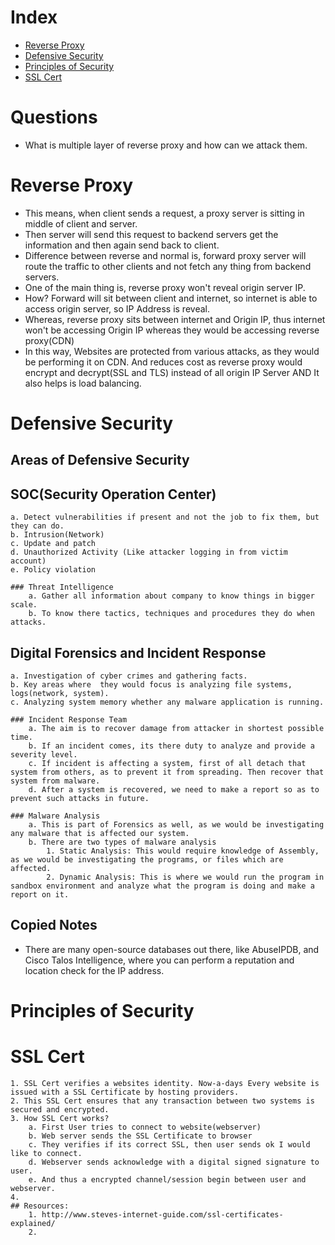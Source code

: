 # Index

- [Reverse Proxy](#Reverse-Proxy)
- [Defensive Security](#Defensive-Security)
- [Principles of Security](#Principles-of-Security)
- [SSL Cert](#SSL-Cert)

# Questions

- What is multiple layer of reverse proxy and how can we attack them.

# Reverse Proxy
- This means, when client sends a request, a proxy server is sitting in middle of client and server.
- Then server will send this request to backend servers get the information and then again send back to client.
- Difference between reverse and normal is, forward proxy server will route the traffic to other clients and not fetch any thing from backend servers.
- One of the main thing is, reverse proxy won't reveal origin server IP.
- How? Forward will sit between client and internet, so internet is able to access origin server, so IP Address is reveal.
- Whereas, reverse proxy sits between internet and Origin IP, thus internet won't be accessing Origin IP whereas they would be accessing reverse proxy(CDN)
- In this way, Websites are protected from various attacks, as they would be performing it on CDN. And reduces cost as reverse proxy would encrypt and decrypt(SSL and TLS) instead of all origin IP Server AND It also helps is load balancing.

# Defensive Security
## Areas of Defensive Security

## SOC(Security Operation Center)
	a. Detect vulnerabilities if present and not the job to fix them, but they can do.
	b. Intrusion(Network)
	c. Update and patch
	d. Unauthorized Activity (Like attacker logging in from victim account)
	e. Policy violation

	### Threat Intelligence
		a. Gather all information about company to know things in bigger scale.
		b. To know there tactics, techniques and procedures they do when attacks.

## Digital Forensics and Incident Response
	a. Investigation of cyber crimes and gathering facts.
	b. Key areas where  they would focus is analyzing file systems, logs(network, system).
	c. Analyzing system memory whether any malware application is running.

	### Incident Response Team
		a. The aim is to recover damage from attacker in shortest possible time.
		b. If an incident comes, its there duty to analyze and provide a severity level.
		c. If incident is affecting a system, first of all detach that system from others, as to prevent it from spreading. Then recover that system from malware.
		d. After a system is recovered, we need to make a report so as to prevent such attacks in future.

	### Malware Analysis
		a. This is part of Forensics as well, as we would be investigating any malware that is affected our system.
		b. There are two types of malware analysis
			1. Static Analysis: This would require knowledge of Assembly, as we would be investigating the programs, or files which are affected.
			2. Dynamic Analysis: This is where we would run the program in sandbox environment and analyze what the program is doing and make a report on it.

## Copied Notes
- There are many open-source databases out there, like AbuseIPDB, and Cisco Talos Intelligence, where you can perform a reputation and location check for the IP address.

# Principles of Security

# SSL Cert
	1. SSL Cert verifies a websites identity. Now-a-days Every website is issued with a SSL Certificate by hosting providers.
	2. This SSL Cert ensures that any transaction between two systems is secured and encrypted.
	3. How SSL Cert works?
		a. First User tries to connect to website(webserver)
		b. Web server sends the SSL Certificate to browser
		c. They verifies if its correct SSL, then user sends ok I would like to connect.
		d. Webserver sends acknowledge with a digital signed signature to user.
		e. And thus a encrypted channel/session begin between user and webserver.
	4. 
	## Resources:
		1. http://www.steves-internet-guide.com/ssl-certificates-explained/
		2. 